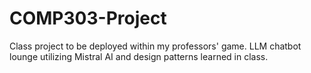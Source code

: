 # COMP303-Project
Class project to be deployed within my professors' game. LLM chatbot lounge utilizing Mistral AI and design patterns learned in class. 
